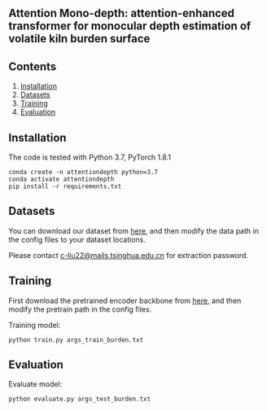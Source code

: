 ## Attention Mono-depth: attention-enhanced transformer for monocular depth estimation of volatile kiln burden surface

## Contents
1. [Installation](#installation)
2. [Datasets](#datasets)
3. [Training](#training)
4. [Evaluation](#evaluation)

## Installation

The code is tested with Python 3.7, PyTorch 1.8.1
```
conda create -n attentiondepth python=3.7
conda activate attentiondepth
pip install -r requirements.txt
```

## Datasets
You can download our dataset from [here](https://pan.quark.cn/s/2f20eff3cea3), and then modify the data path in the config files to your dataset locations.

Please contact c-liu22@mails.tsinghua.edu.cn for extraction password.

## Training
First download the pretrained encoder backbone from [here](https://github.com/microsoft/Swin-Transformer), and then modify the pretrain path in the config files.

Training model:
```
python train.py args_train_burden.txt
```

## Evaluation

Evaluate model:
```
python evaluate.py args_test_burden.txt
```
